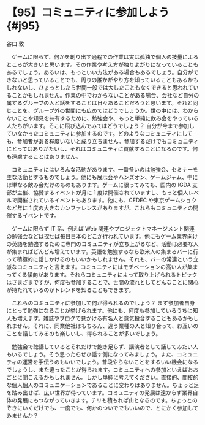 # 【95】コミュニティに参加しよう{#j95}

<div class="author">谷口 敦</div>

　ゲームに限らず、何かを創り出す過程での作業は実は孤独で個人の技量によるところが大きいと思います。その作業や考え方が独りよがりになっていることもあるでしょう。あるいは、もっといい方法がある場合もあるでしょう。自分ができないと思っていることでも、周りの誰かがやり方を知っていることもあるかもしれないし、ひょっとしたら世間一般では大したこともなくできると思われていることかもしれません。作業の中でわからないことがある場合、会社など自分の属するグループの人と話をすることは日々あることだろうと思います。それと同じことを、グループ外の世間にも広めてはどうでしょうか。世の中には、わからないことや知見を共有するために、勉強会や、もっと単純に飲み会をやっている人たちがいます。そこに飛び込んでみてはどうでしょう？ 自分が今まで参加していなかったコミュニティに参加するのです。どのようなコミュニティにしても、参加者がある程度いないと成り立ちません。参加するだけでもコミュニティにとってはありがたいし、それはコミュニティに貢献することになるのです。何も遠慮することはありません。

　コミュニティにはいろんな活動があります。一番多いのは勉強会、セミナーを主な活動とするものでしょう。他にも展示会やハンズオン、ゲームジャム、中には単なる飲み会だけのものもあります。ゲームに限ってみても、国内の IGDA 支部が主催、協賛するイベントが月に 1 度は開催されていますし、もっと個人レベルで開催されているイベントもあります。他にも、CEDEC や東京ゲームショウなど年に 1 度の大きなカンファレンスがありますが、これらもコミュニティの開催するイベントです。

　ゲームに限らず IT 系、例えば Web 関連やプロジェクトマネージメント関連の勉強会などは探せば毎日日本のどこか行われています。他にもゲーム業界向けの英語を勉強するために専門のコミュニティが立ち上がるなど、活動は必要な人が集まればどんどん増えています。英語を勉強するなら欧米人の集まるバーに行って積極的に話しかけるのもいいかもしれません。それも、バーの常連という立派なコミュニティと言えます。コミュニティにはモチベーションの高い人が集まってくる傾向があります。それらコミュニティによって取り上げられるトピックはさまざまですが、何度も参加することで、世間の流れとしてどんなことに関心が持たれているのかトレンドを知ることもできます。

　これらのコミュニティに参加して何が得られるのでしょう？ まず参加者自身にとって勉強になることが挙げられます。他にも、何度も参加しているうちに知人も増えます。雑誌やブログで見かける有名人と意気投合することもあるかもしれません。それに、同業他社はもちろん、違う業種の人と知り合って、お互いのことを話してみるのも楽しいし、得られることが多いでしょう。

　勉強会で聴講しているとそれだけで飽き足らず、講演者として話してみたい人もいるでしょう。そう思ったらぜひ話す側になってみましょう。また、コミュニティの運営を手伝うのもいいでしょう。普段やらないことをするいい機会になるでしょうし、また違ったことが得られます。コミュニティへの参加といえばおおごとに聞こえるかもしれません。しかし単純に考えてください。直接的、間接的な個人個人のコミュニケーションであることに変わりはありません。ちょっと足を踏み出せば、広い世界が待っています。コミュニティの発展は遠からず業界自体の発展にもつながっていきます。チリも積もれば山となるのです。ちょっとのぞきにいくだけでも、一度でも、何かのついででもいいので、とにかく参加してみませんか？
